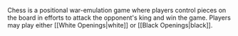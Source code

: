 Chess is a positional war-emulation game where players control pieces on the board in efforts to attack the opponent's king and win the game. Players may play either [[White Openings|white]] or [[Black Openings|black]].